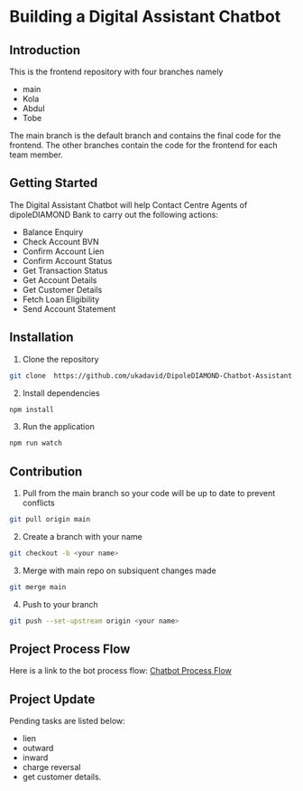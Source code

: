 # Building a Digital Assistant Chatbot

## Introduction

This is the frontend repository with four branches namely

- main
- Kola
- Abdul
- Tobe

The main branch is the default branch and contains the final code for the frontend. The other branches contain the code for the frontend for each team member.

## Getting Started

The Digital Assistant Chatbot will help Contact Centre Agents of dipoleDIAMOND Bank to carry out the following actions:

- Balance Enquiry
- Check Account BVN
- Confirm Account Lien
- Confirm Account Status
- Get Transaction Status
- Get Account Details
- Get Customer Details
- Fetch Loan Eligibility
- Send Account Statement

## Installation

1. Clone the repository

```bash
git clone  https://github.com/ukadavid/DipoleDIAMOND-Chatbot-Assistant.git
```

2. Install dependencies

```bash
npm install
```

3. Run the application

```bash
npm run watch
```

## Contribution

1. Pull from the main branch so your code will be up to date to prevent conflicts

```bash
git pull origin main
```

2. Create a branch with your name
   
```bash
git checkout -b <your name>
```
3. Merge with main repo on subsiquent changes made

```bash
git merge main
```

4. Push to your branch

```bash
git push --set-upstream origin <your name>
```
## Project Process Flow

Here is a link to the bot process flow: [Chatbot Process Flow](/Processflow.md)

## Project Update
Pending tasks are listed below:
- lien
- outward
- inward
- charge reversal
- get customer details.